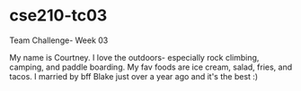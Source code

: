 # cse210-tc03
Team Challenge- Week 03

My name is Courtney. 
I love the outdoors- especially rock climbing, camping, and paddle boarding. 
My fav foods are ice cream, salad, fries, and tacos. 
I married by bff Blake just over a year ago and it's the best :)

